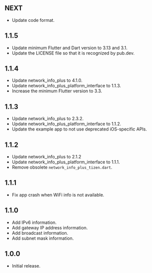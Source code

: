 ## NEXT

* Update code format.

## 1.1.5

* Update minimum Flutter and Dart version to 3.13 and 3.1.
* Update the LICENSE file so that it is recognized by pub.dev.

## 1.1.4

* Update network_info_plus to 4.1.0.
* Update network_info_plus_platform_interface to 1.1.3.
* Increase the minimum Flutter version to 3.3.

## 1.1.3

* Update network_info_plus to 2.3.2.
* Update network_info_plus_platform_interface to 1.1.2.
* Update the example app to not use deprecated iOS-specific APIs.

## 1.1.2

* Update network_info_plus to 2.1.2
* Update network_info_plus_platform_interface to 1.1.1.
* Remove obsolete `network_info_plus_tizen.dart`.

## 1.1.1

* Fix app crash when WiFi info is not available.

## 1.1.0

* Add IPv6 information.
* Add gateway IP address information.
* Add broadcast information.
* Add subnet mask information.

## 1.0.0

* Initial release.
